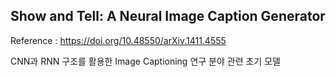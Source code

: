 Show and Tell: A Neural Image Caption Generator  
-  
Reference : https://doi.org/10.48550/arXiv.1411.4555  
  
CNN과 RNN 구조를 활용한 Image Captioning 연구 분야 관련 초기 모델  
